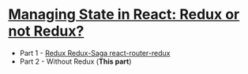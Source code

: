 # [Managing State in React: Redux or not Redux?](https://marmelab.com/blog/2018/06/27/redux-or-not-redux.html)

- Part 1 - [Redux Redux-Saga react-router-redux](https://github.com/zyhou/simple-application-with-redux)
- Part 2 - Without Redux (**This part**)
